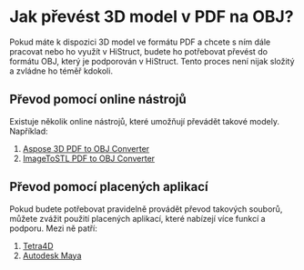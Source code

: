 # Jak převést 3D model v PDF na OBJ?
Pokud máte k dispozici 3D model ve formátu PDF a chcete s ním dále pracovat nebo ho využít v HiStruct, budete ho potřebovat převést do formátu OBJ, který je podporován v HiStruct. Tento proces není nijak složitý a zvládne ho téměř kdokoli.

## Převod pomocí online nástrojů
Existuje několik online nástrojů, které umožňují převádět takové modely. Například:

1. [Aspose 3D PDF to OBJ Converter](https://products.aspose.app/3d/conversion/pdf-to-obj)
2. [ImageToSTL PDF to OBJ Converter](https://imagetostl.com/convert/file/pdf/to/obj)

## Převod pomocí placených aplikací
Pokud budete potřebovat pravidelně provádět převod takových souborů, můžete zvážit použití placených aplikací, které nabízejí více funkcí a podporu. Mezi ně patří:

1. [Tetra4D](https://tetra4d.com/)
2. [Autodesk Maya](https://www.autodesk.cz/products/maya)
